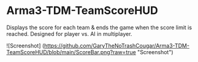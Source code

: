 # Arma3-TDM-TeamScoreHUD
Displays the score for each team &amp; ends the game when the score limit is reached.  Designed for player vs. AI in multiplayer.

![Screenshot] (https://github.com/GaryTheNoTrashCougar/Arma3-TDM-TeamScoreHUD/blob/main/ScoreBar.png?raw=true "Screenshot")
